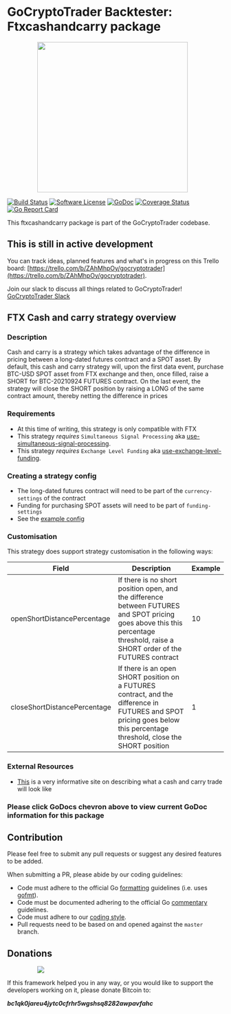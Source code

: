 # GoCryptoTrader Backtester: Ftxcashandcarry package

<img src="/backtester/common/backtester.png?raw=true" width="350px" height="350px" hspace="70">


[![Build Status](https://github.com/DollarCoinman/gocryptotrader/actions/workflows/tests.yml/badge.svg?branch=master)](https://github.com/DollarCoinman/gocryptotrader/actions/workflows/tests.yml)
[![Software License](https://img.shields.io/badge/License-MIT-orange.svg?style=flat-square)](https://github.com/DollarCoinman/gocryptotrader/blob/master/LICENSE)
[![GoDoc](https://godoc.org/github.com/DollarCoinman/gocryptotrader?status.svg)](https://godoc.org/github.com/DollarCoinman/gocryptotrader/backtester/eventhandlers/strategies/ftxcashandcarry)
[![Coverage Status](http://codecov.io/github/thrasher-corp/gocryptotrader/coverage.svg?branch=master)](http://codecov.io/github/thrasher-corp/gocryptotrader?branch=master)
[![Go Report Card](https://goreportcard.com/badge/github.com/DollarCoinman/gocryptotrader)](https://goreportcard.com/report/github.com/DollarCoinman/gocryptotrader)


This ftxcashandcarry package is part of the GoCryptoTrader codebase.

## This is still in active development

You can track ideas, planned features and what's in progress on this Trello board: [https://trello.com/b/ZAhMhpOy/gocryptotrader](https://trello.com/b/ZAhMhpOy/gocryptotrader).

Join our slack to discuss all things related to GoCryptoTrader! [GoCryptoTrader Slack](https://join.slack.com/t/gocryptotrader/shared_invite/enQtNTQ5NDAxMjA2Mjc5LTc5ZDE1ZTNiOGM3ZGMyMmY1NTAxYWZhODE0MWM5N2JlZDk1NDU0YTViYzk4NTk3OTRiMDQzNGQ1YTc4YmRlMTk)

## FTX Cash and carry strategy overview

### Description
Cash and carry is a strategy which takes advantage of the difference in pricing between a long-dated futures contract and a SPOT asset.
By default, this cash and carry strategy will, upon the first data event, purchase BTC-USD SPOT asset from FTX exchange and then, once filled, raise a SHORT for BTC-20210924 FUTURES contract.
On the last event, the strategy will close the SHORT position by raising a LONG of the same contract amount, thereby netting the difference in prices

### Requirements
- At this time of writing, this strategy is only compatible with FTX
- This strategy *requires* `Simultaneous Signal Processing` aka [use-simultaneous-signal-processing](/backtester/config/README.md).
- This strategy *requires* `Exchange Level Funding` aka [use-exchange-level-funding](/backtester/config/README.md).

### Creating a strategy config
- The long-dated futures contract will need to be part of the `currency-settings` of the contract
- Funding for purchasing SPOT assets will need to be part of `funding-settings`
- See the [example config](./config/examples/ftx-cash-carry.strat)

### Customisation
This strategy does support strategy customisation in the following ways:

| Field | Description |  Example |
| --- | ------- | --- |
| openShortDistancePercentage | If there is no short position open, and the difference between FUTURES and SPOT pricing goes above this this percentage threshold, raise a SHORT order of the FUTURES contract | 10 |
| closeShortDistancePercentage | If there is an open SHORT position on a FUTURES contract, and the difference in FUTURES and SPOT pricing goes below this percentage threshold, close the SHORT position | 1 |

### External Resources
- [This](https://ftxcashandcarry.com/) is a very informative site on describing what a cash and carry trade will look like

### Please click GoDocs chevron above to view current GoDoc information for this package

## Contribution

Please feel free to submit any pull requests or suggest any desired features to be added.

When submitting a PR, please abide by our coding guidelines:

+ Code must adhere to the official Go [formatting](https://golang.org/doc/effective_go.html#formatting) guidelines (i.e. uses [gofmt](https://golang.org/cmd/gofmt/)).
+ Code must be documented adhering to the official Go [commentary](https://golang.org/doc/effective_go.html#commentary) guidelines.
+ Code must adhere to our [coding style](https://github.com/DollarCoinman/gocryptotrader/blob/master/doc/coding_style.md).
+ Pull requests need to be based on and opened against the `master` branch.

## Donations

<img src="https://github.com/DollarCoinman/gocryptotrader/blob/master/web/src/assets/donate.png?raw=true" hspace="70">

If this framework helped you in any way, or you would like to support the developers working on it, please donate Bitcoin to:

***bc1qk0jareu4jytc0cfrhr5wgshsq8282awpavfahc***
